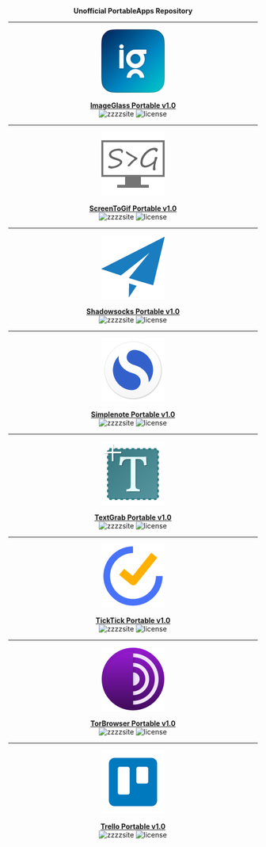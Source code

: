 <div align="center">
	<b>Unofficial PortableApps Repository</b>
	<hr/>
	<p><a href="https://github.com/xmha97/PortableApps/releases/tag/ImageGlass-v2.21"><img src="ImageGlassPortable/App/AppInfo/appicon_128.png" width="128" alt="ImageGlass" /></a></p>
	<a href="https://github.com/xmha97/PortableApps/releases/tag/ImageGlass-v2.21"><b>ImageGlass Portable v1.0</b></a>
	<br/>
	<img src="https://img.shields.io/badge/www-imageglass.com-0099BC.svg" alt="zzzzsite" />
	<img src="https://img.shields.io/badge/license-GPLv3-green.svg" alt="license" />
	<hr/>
	<p><a href="https://github.com/xmha97/PortableApps/releases/tag/ScreenToGif-v2.21"><img src="ScreenToGifPortable/App/AppInfo/appicon_128.png" width="128" alt="ScreenToGif" /></a></p>
	<a href="https://github.com/xmha97/PortableApps/releases/tag/ScreenToGif-v2.21"><b>ScreenToGif Portable v1.0</b></a>
	<br/>
	<img src="https://img.shields.io/badge/www-screentogif.com-0099BC.svg" alt="zzzzsite" />
	<img src="https://img.shields.io/github/license/xmha97/PortableApps" alt="license" />
	<hr/>
	<p><a href="https://github.com/xmha97/PortableApps/releases/tag/ScreenToGif-v2.21"><img src="ShadowsocksPortable/App/AppInfo/appicon_128.png" width="128" alt="ScreenToGif" /></a></p>
	<a href="https://github.com/xmha97/PortableApps/releases/tag/Shadowsocks-v2.21"><b>Shadowsocks Portable v1.0</b></a>
	<br/>
	<img src="https://img.shields.io/badge/www-shadowsocks.org-0099BC.svg" alt="zzzzsite" />
	<img src="https://img.shields.io/github/license/xmha97/PortableApps" alt="license" />
	<hr/>
	<p><a href="https://github.com/xmha97/PortableApps/releases/tag/Simplenote-v2.21"><img src="SimplenotePortable/App/AppInfo/appicon_128.png" width="128" alt="Simplenote" /></a></p>
	<a href="https://github.com/xmha97/PortableApps/releases/tag/Simplenote-v2.21"><b>Simplenote Portable v1.0</b></a>
	<br/>
	<img src="https://img.shields.io/badge/www-simplenote.com-0099BC.svg" alt="zzzzsite" />
	<img src="https://img.shields.io/github/license/xmha97/PortableApps" alt="license" />
	<hr/>
	<p><a href="https://github.com/xmha97/PortableApps/releases/tag/TextGrab-v2.21"><img src="TextGrabPortable/App/AppInfo/appicon_128.png" width="128" alt="TextGrab" /></a></p>
	<a href="https://github.com/xmha97/PortableApps/releases/tag/TextGrab-v2.21"><b>TextGrab Portable v1.0</b></a>
	<br/>
	<img src="https://img.shields.io/badge/www-joefinapps.com-0099BC.svg" alt="zzzzsite" />
	<img src="https://img.shields.io/github/license/xmha97/PortableApps" alt="license" />
	<hr/>
	<p><a href="https://github.com/xmha97/PortableApps/releases/tag/TickTick-v2.21"><img src="TickTickPortable/App/AppInfo/appicon_128.png" width="128" alt="TickTick" /></a></p>
	<a href="https://github.com/xmha97/PortableApps/releases/tag/TickTick-v2.21"><b>TickTick Portable v1.0</b></a>
	<br/>
	<img src="https://img.shields.io/badge/www-ticktick.com-0099BC.svg" alt="zzzzsite" />
	<img src="https://img.shields.io/github/license/xmha97/PortableApps" alt="license" />
	<hr/>
	<p><a href="https://github.com/xmha97/PortableApps/releases/tag/TorBrowser-v2.21"><img src="TorBrowserPortable/App/AppInfo/appicon_128.png" width="128" alt="TorBrowser" /></a></p>
	<a href="https://github.com/xmha97/PortableApps/releases/tag/TorBrowser-v2.21"><b>TorBrowser Portable v1.0</b></a>
	<br/>
	<img src="https://img.shields.io/badge/www-torproject.org-0099BC.svg" alt="zzzzsite" />
	<img src="https://img.shields.io/github/license/xmha97/PortableApps" alt="license" />
	<hr/>
	<p><a href="https://github.com/xmha97/PortableApps/releases/tag/Trello-v2.21"><img src="TrelloPortable/App/AppInfo/appicon_128.png" width="128" alt="Trello" /></a></p>
	<a href="https://github.com/xmha97/PortableApps/releases/tag/Trello-v2.21"><b>Trello Portable v1.0</b></a>
	<br/>
	<img src="https://img.shields.io/badge/www-trello.com-0099BC.svg" alt="zzzzsite" />
	<img src="https://img.shields.io/github/license/xmha97/PortableApps" alt="license" />
</div>
